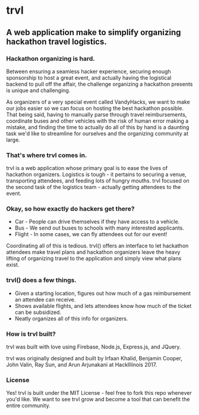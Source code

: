 # trvl
## A web application make to simplify organizing hackathon travel logistics.

### Hackathon organizing is hard.
Between ensuring a seamless hacker experience, securing enough sponsorship to host a great event, and 
actually having the logistical backend to pull off the affair, the challenge organizing a hackathon presents
is unique and challenging.

As organizers of a very special event called VandyHacks, we want to make our jobs easier so we can focus
on hosting the best hackathon possible. That being said, having to manually parse through travel reimbursements,
coordinate buses and other vehicles with the risk of human error making a mistake, and finding the time
to actually do all of this by hand is a daunting task we'd like to streamline for ourselves and the
organizing community at large.

### That's where trvl comes in.
trvl is a web application whose primary goal is to ease the lives of hackathon organizers.
Logistics is tough - it pertains to securing a venue, transporting attendees, and feeding lots of hungry
mouths. trvl focused on the second task of the logistics team - actually getting attendees to the 
event.

### Okay, so how exactly do hackers get there?
- Car - People can drive themselves if they have access to a vehicle.
- Bus - We send out buses to schools with many interested applicants.
- Flight - In some cases, we can fly attendees out for our event!

Coordinating all of this is tedious. trvl() offers an interface to let hackathon 
attendees make travel plans and hackathon organizers leave the heavy lifting of organizing
travel to the application and simply view what plans exist.

### trvl() does a few things.
- Given a starting location, figures out how much of a gas reimbursement an attendee can receive.
- Shows available flights, and lets attendees know how much of the ticket can be subsidized.
- Neatly organizes all of this info for organizers.

### How is trvl built?
trvl was built with love using Firebase, Node.js, Express.js, and JQuery.

trvl was originally designed and built by Irfaan Khalid, Benjamin Cooper, John Valin, Ray Sun, and Arun Arjunakani 
at HackIllinois 2017.

### License
Yes! trvl is built under the MIT License - feel free to fork this repo whenever you'd like. We want to 
see trvl grow and become a tool that can benefit the entire community.

